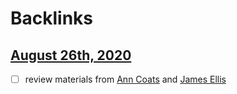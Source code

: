 
# Backlinks
## [August 26th, 2020](<August 26th, 2020.md>)
- [ ] review materials from [Ann Coats](<Ann Coats.md>) and [James Ellis](<James Ellis.md>)

